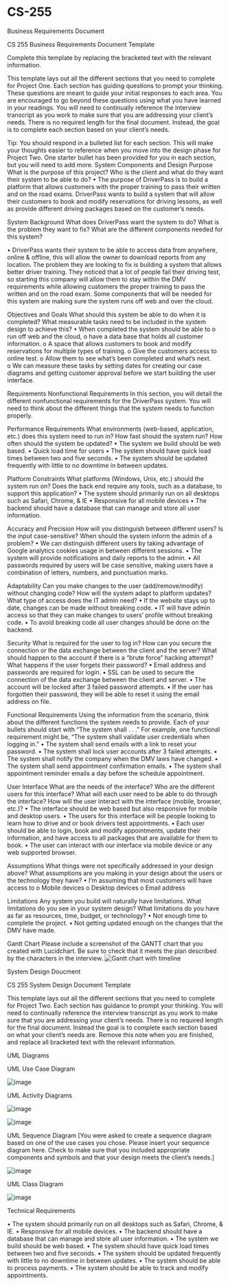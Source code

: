 # CS-255


Business Requirements Document  

CS 255 Business Requirements Document Template

Complete this template by replacing the bracketed text with the relevant information.

This template lays out all the different sections that you need to complete for Project One. Each section has guiding questions to prompt your thinking. These questions are meant to guide your initial responses to each area. You are encouraged to go beyond these questions using what you have learned in your readings. You will need to continually reference the interview transcript as you work to make sure that you are addressing your client’s needs. There is no required length for the final document. Instead, the goal is to complete each section based on your client’s needs.

Tip: You should respond in a bulleted list for each section. This will make your thoughts easier to reference when you move into the design phase for Project Two. One starter bullet has been provided for you in each section, but you will need to add more.
System Components and Design
Purpose
What is the purpose of this project? Who is the client and what do they want their system to be able to do?
•	The purpose of DriverPass is to build a platform that allows customers with the proper training to pass their written and on the road exams. DriverPass wants to build a system that will allow their customers to book and modify reservations for driving lessons, as well as provide different driving packages based on the customer’s needs. 


System Background
What does DriverPass want the system to do? What is the problem they want to fix? What are the different components needed for this system?

•	DriverPass wants their system to be able to access data from anywhere, online & offline, this will allow the owner to download reports from any location. The problem they are looking to fix is building a system that allows better driver training. They noticed that a lot of people fail their driving test, so starting this company will allow them to stay within the DMV requirements while allowing customers the proper training to pass the written and on the road exam. Some components that will be needed for this system are making sure the system runs off web and over the cloud. 

Objectives and Goals
What should this system be able to do when it is completed? What measurable tasks need to be included in the system design to achieve this?
•	When completed the system should be able to 
o	run off web and the cloud, 
o	have a data base that holds all customer information. 
o	A space that allows customers to book and modify reservations for multiple types of training.
o	Give the customers access to online test.
o	 Allow them to see what’s been completed and what’s next.  
o	We can measure these tasks by setting dates for creating our case diagrams and getting customer approval before we start building the user interface. 

Requirements
Nonfunctional Requirements
In this section, you will detail the different nonfunctional requirements for the DriverPass system. You will need to think about the different things that the system needs to function properly.

Performance Requirements
What environments (web-based, application, etc.) does this system need to run in? How fast should the system run? How often should the system be updated?
•	The system we build should be web based.
•	Quick load time for users 
•	The system should have quick load times between two and five seconds. 
•	The system should be updated frequently with little to no downtime in between updates.


Platform Constraints
What platforms (Windows, Unix, etc.) should the system run on? Does the back end require any tools, such as a database, to support this application?
•	The system should primarily run on all desktops such as Safari, Chrome, & IE 
•	 Responsive for all mobile devices
•	The backend should have a database that can manage and store all user information. 

Accuracy and Precision
How will you distinguish between different users? Is the input case-sensitive? When should the system inform the admin of a problem?
•	We can distinguish different users by taking advantage of Google analytics cookies usage in between different sessions. 
•	The system will provide notifications and daily reports to the admin.
•	All passwords required by users will be case sensitive, making users have a combination of letters, numbers, and punctuation marks. 

Adaptability 
Can you make changes to the user (add/remove/modify) without changing code? How will the system adapt to platform updates? What type of access does the IT admin need? 
•	If the website stays up to date, changes can be made without breaking code. 
•	IT will have admin access so that they can make changes to users’ profile without breaking code. 
•	To avoid breaking code all user changes should be done on the backend. 


Security
What is required for the user to log in? How can you secure the connection or the data exchange between the client and the server? What should happen to the account if there is a “brute force” hacking attempt? What happens if the user forgets their password? 
•	Email address and passwords are required for login.
•	SSL can be used to secure the connection of the data exchange between the client and server. 
•	The account will be locked after 3 failed password attempts. 
•	If the user has forgotten their password, they will be able to reset it using the email address on file. 

Functional Requirements
Using the information from the scenario, think about the different functions the system needs to provide. Each of your bullets should start with “The system shall . . .” For example, one functional requirement might be, “The system shall validate user credentials when logging in.”
•	The system shall send emails with a link to reset your password. 
•	The system shall lock user accounts after 3 failed attempts. 
•	The system shall notify the company when the DMV laws have changed. 
•	The system shall send appointment confirmation emails. 
•	The system shall appointment reminder emails a day before the schedule appointment. 

User Interface
What are the needs of the interface? Who are the different users for this interface? What will each user need to be able to do through the interface? How will the user interact with the interface (mobile, browser, etc.)? 
•	The interface should be web based but also responsive for mobile and desktop users. 
•	The users for this interface will be people looking to learn how to drive and or book drivers test appointments. 
•	Each user should be able to login, book and modify appointments, update their information, and have access to all packages that are available for them to book. 
•	The user can interact with our interface via mobile device or any web supported browser. 

Assumptions
What things were not specifically addressed in your design above? What assumptions are you making in your design about the users or the technology they have? 
•	I’m assuming that most customers will have access to 
o	Mobile devices 
o	Desktop devices 
o	Email address 


Limitations
Any system you build will naturally have limitations. What limitations do you see in your system design? What limitations do you have as far as resources, time, budget, or technology?
•	Not enough time to complete the project. 
•	Not getting updated enough on the changes that the DMV have made. 

Gantt Chart
Please include a screenshot of the GANTT chart that you created with Lucidchart. Be sure to check that it meets the plan described by the characters in the interview.
![Gantt chart with timeline](https://user-images.githubusercontent.com/69543005/122817084-5b109580-d28c-11eb-9b42-d64d3f78bd69.jpeg)


System Design Doucment 

CS 255 System Design Document Template

This template lays out all the different sections that you need to complete for Project Two. Each section has guidance to prompt your thinking. You will need to continually reference the interview transcript as you work to make sure that you are addressing your client’s needs. There is no required length for the final document. Instead the goal is to complete each section based on what your client’s needs are. Remove this note when you are finished, and replace all bracketed text with the relevant information.

UML Diagrams

UML Use Case Diagram

![image](https://user-images.githubusercontent.com/69543005/122817300-9612c900-d28c-11eb-9e24-01550ca63377.png)


UML Activity Diagrams

![image](https://user-images.githubusercontent.com/69543005/122817321-9dd26d80-d28c-11eb-97ca-9a4eaa599cd8.png)

![image](https://user-images.githubusercontent.com/69543005/122817332-a0cd5e00-d28c-11eb-80c0-e89f94fcd4bd.png)

UML Sequence Diagram
[You were asked to create a sequence diagram based on one of the use cases you chose. Please insert your sequence diagram here. Check to make sure that you included appropriate components and symbols and that your design meets the client’s needs.]

![image](https://user-images.githubusercontent.com/69543005/122817359-aa56c600-d28c-11eb-8717-5478693a1675.png)


UML Class Diagram 

![image](https://user-images.githubusercontent.com/69543005/122817387-b2166a80-d28c-11eb-837a-b15002a98e5f.png)


Technical Requirements

•	The system should primarily run on all desktops such as Safari, Chrome, & IE.
•	Responsive for all mobile devices.
•	The backend should have a database that can manage and store all user information. 
•	The system we build should be web based.
•	The system should have quick load times between two and five seconds. 
•	The system should be updated frequently with little to no downtime in between updates.
•	The system should be able to process payments.
•	The system should be able to track and modify appointments. 









